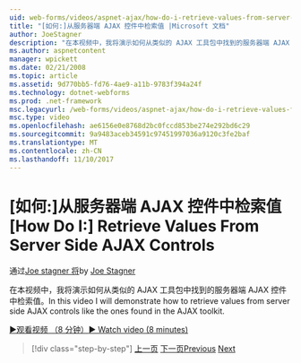 ```yaml
---
uid: web-forms/videos/aspnet-ajax/how-do-i-retrieve-values-from-server-side-ajax-controls
title: "[如何:]从服务器端 AJAX 控件中检索值 |Microsoft 文档"
author: JoeStagner
description: "在本视频中，我将演示如何从类似的 AJAX 工具包中找到的服务器端 AJAX 控件中检索值。"
ms.author: aspnetcontent
manager: wpickett
ms.date: 02/21/2008
ms.topic: article
ms.assetid: 9d770bb5-fd76-4ae9-a11b-9783f394a24f
ms.technology: dotnet-webforms
ms.prod: .net-framework
msc.legacyurl: /web-forms/videos/aspnet-ajax/how-do-i-retrieve-values-from-server-side-ajax-controls
msc.type: video
ms.openlocfilehash: ae6156e0e8768d2bc0fccd853be274e292bd6c29
ms.sourcegitcommit: 9a9483aceb34591c97451997036a9120c3fe2baf
ms.translationtype: MT
ms.contentlocale: zh-CN
ms.lasthandoff: 11/10/2017
---
```

<a name="how-do-i-retrieve-values-from-server-side-ajax-controls"></a><span data-ttu-id="069ee-103">[如何:]从服务器端 AJAX 控件中检索值</span><span class="sxs-lookup"><span data-stu-id="069ee-103">[How Do I:] Retrieve Values From Server Side AJAX Controls</span></span>
====================
<span data-ttu-id="069ee-104">通过[Joe stagner 将](https://github.com/JoeStagner)</span><span class="sxs-lookup"><span data-stu-id="069ee-104">by [Joe Stagner](https://github.com/JoeStagner)</span></span>

<span data-ttu-id="069ee-105">在本视频中，我将演示如何从类似的 AJAX 工具包中找到的服务器端 AJAX 控件中检索值。</span><span class="sxs-lookup"><span data-stu-id="069ee-105">In this video I will demonstrate how to retrieve values from server side AJAX controls like the ones found in the AJAX toolkit.</span></span>

[<span data-ttu-id="069ee-106">&#9654;观看视频 （8 分钟）</span><span class="sxs-lookup"><span data-stu-id="069ee-106">&#9654; Watch video (8 minutes)</span></span>](https://channel9.msdn.com/Blogs/ASP-NET-Site-Videos/how-do-i-retrieve-values-from-server-side-ajax-controls)

>[!div class="step-by-step"]
<span data-ttu-id="069ee-107">[上一页](how-do-i-associate-ajax-client-behavior-with-an-aspnet-server-control.md)
[下一页](two-simple-techniques-for-triggering-updates-to-update-panels.md)</span><span class="sxs-lookup"><span data-stu-id="069ee-107">[Previous](how-do-i-associate-ajax-client-behavior-with-an-aspnet-server-control.md)
[Next](two-simple-techniques-for-triggering-updates-to-update-panels.md)</span></span>
